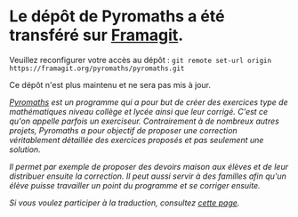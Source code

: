 # Le dépôt de Pyromaths a été transféré sur [Framagit](https://framagit.org/pyromaths/pyromaths).

Veuillez reconfigurer votre accès au dépôt : `git remote set-url origin https://framagit.org/pyromaths/pyromaths.git`

Ce dépôt n'est plus maintenu et ne sera pas mis à jour.


*[Pyromaths](http://pyromaths.org/) est un programme qui a pour but de créer des exercices type de mathématiques niveau collège et lycée ainsi que leur corrigé. C'est ce qu'on appelle parfois un exerciseur. Contrairement à de nombreux autres projets, Pyromaths a pour objectif de proposer une correction véritablement détaillée des exercices proposés et pas seulement une solution.*

*Il permet par exemple de proposer des devoirs maison aux élèves et de leur distribuer ensuite la correction. Il peut aussi servir à des familles afin qu'un élève puisse travailler un point du programme et se corriger ensuite.*

*Si vous voulez participer à la traduction, consultez [cette page](https://github.com/Pyromaths/pyromaths/blob/develop/locale/TRADUIRE.md).*
